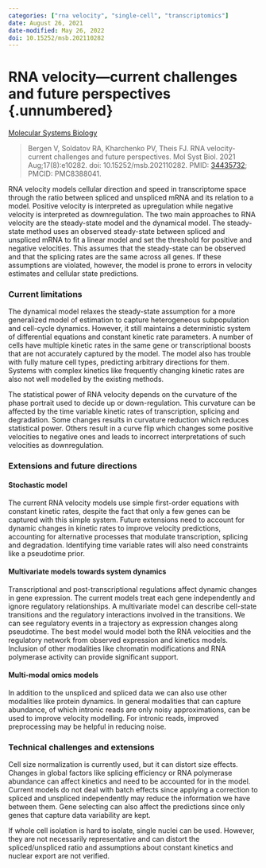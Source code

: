 ```yaml
---
categories: ["rna velocity", "single-cell", "transcriptomics"]
date: August 26, 2021
date-modified: May 26, 2022
doi: 10.15252/msb.202110282
---
```


# RNA velocity—current challenges and future perspectives {.unnumbered}

[Molecular Systems Biology](https://www.embopress.org/doi/full/10.15252/msb.202110282)

> Bergen V, Soldatov RA, Kharchenko PV, Theis FJ. RNA velocity-current
> challenges and future perspectives. Mol Syst Biol. 2021 Aug;17(8):e10282. doi:
> 10.15252/msb.202110282. PMID:
> [34435732](https://pubmed.ncbi.nlm.nih.gov/34435732/); PMCID: PMC8388041.

RNA velocity models cellular direction and speed in transcriptome space through
the ratio between spliced and unspliced mRNA and its relation to a model.
Positive velocity is interpreted as upregulation while negative velocity is
interpreted as downregulation. The two main approaches to RNA velocity are the
steady-state model and the dynamical model. The steady-state method uses an
observed steady-state between spliced and unspliced mRNA to fit a linear model
and set the threshold for positive and negative velocities. This assumes that
the steady-state can be observed and that the splicing rates are the same across
all genes. If these assumptions are violated, however, the model is prone to
errors in velocity estimates and cellular state predictions. 

### Current limitations

The dynamical model relaxes the steady-state assumption for a more generalized
model of estimation to capture heterogeneous subpopulation and cell-cycle
dynamics. However, it still maintains a deterministic system of differential
equations and constant kinetic rate parameters. A number of cells have multiple
kinetic rates in the same gene or transcriptional boosts that are not
accurately captured by the model. The model also has trouble with fully mature
cell types, predicting arbitrary directions for them. Systems with complex
kinetics like frequently changing kinetic rates are also not well modelled by
the existing methods.

The statistical power of RNA velocity depends on the curvature of the phase
portrait used to decide up or down-regulation. This curvature can be affected by
the time variable kinetic rates of transcription, splicing and degradation. Some
changes results in curvature reduction which reduces statistical power. Others
result in a curve flip which changes some positive velocities to negative ones
and leads to incorrect interpretations of such velocities as downregulation.

### Extensions and future directions

#### Stochastic model

The current RNA velocity models use simple first-order equations with constant
kinetic rates, despite the fact that only a few genes can be captured with this
simple system. Future extensions need to account for dynamic changes in kinetic
rates to improve velocity predictions, accounting for alternative processes that
modulate transcription, splicing and degradation. Identifying time variable rates will also need constraints like a pseudotime prior. 

#### Multivariate models towards system dynamics

Transcriptional and post-transcriptional regulations affect dynamic changes in
gene expression. The current models treat each gene independently and ignore
regulatory relationships. A multivariate model can describe cell-state
transitions and the regulatory interactions involved in the transitions. We can
see regulatory events in a trajectory as expression changes along pseudotime.
The best model would model both the RNA velocities and the regulatory network
from observed expression and kinetics models. Inclusion of other modalities like
chromatin modifications and RNA polymerase activity can provide significant
support.

#### Multi-modal omics models

In addition to the unspliced and spliced data we can also use other modalities
like protein dynamics. In general modalities that can capture abundance, of
which intronic reads are only noisy approximations, can be used to improve
velocity modelling. For intronic reads, improved preprocessing may be helpful in
reducing noise.

### Technical challenges and extensions

Cell size normalization is currently used, but it can distort size effects.
Changes in global factors like splicing efficiency or RNA polymerase abundance
can affect kinetics and need to be accounted for in the model. Current models do
not deal with batch effects since applying a correction to spliced and unspliced
independently may reduce the information we have between them. Gene selecting
can also affect the predictions since only genes that capture data variability
are kept. 

If whole cell isolation is hard to isolate, single nuclei can be used. However,
they are not necessarily representative and can distort the spliced/unspliced
ratio and assumptions about constant kinetics and nuclear export are not
verified.

